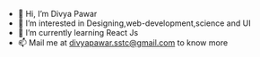 - 👋 Hi, I’m Divya Pawar
- 👀 I’m interested in Designing,web-development,science and UI
- 🌱 I’m currently learning React Js
- 📫 Mail me at divyapawar.sstc@gmail.com to know more


